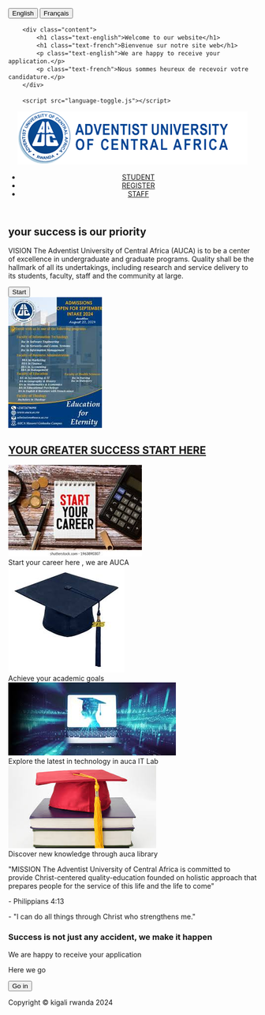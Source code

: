 
<!DOCTYPE html>
<html lang="en">
<head>
<meta charset="UTF-8">
<meta name="viewport" content="width=device-width, initial-scale=1.0">
<title>school web</title>
<link rel="stylesheet" href="styles.css">
</head>
<body>
        <div class="language-toggle">
            <button id="english-btn">English</button> 
            <button id="french-btn">Français</button>
        </div>
    
        <div class="content">
            <h1 class="text-english">Welcome to our website</h1>
            <h1 class="text-french">Bienvenue sur notre site web</h1>
            <p class="text-english">We are happy to receive your application.</p>
            <p class="text-french">Nous sommes heureux de recevoir votre candidature.</p>
        </div>
    
        <script src="language-toggle.js"></script> 
    
<header>
    <div class="logo">
        <img src="logo.png" alt=" AUCA">
    </div>
    <nav>
        <ul>
            <li><a href="#">STUDENT</a></li>
            <li><a href="#">REGISTER</a></li>
            <li><a href="#">STAFF</a></li>
        </ul>
    </nav>
</header>

<section class="hero">
    <div class="hero-content">
        <h1>your success is our priority</h1>
        <p>VISION The Adventist University of Central Africa (AUCA) is to be a center of excellence in undergraduate and graduate programs. Quality shall be the hallmark of all its undertakings, including research and service delivery to its students, faculty, staff and the community at large.</p>
        <a href="https://online.auca.ac.rw/login/index.php" target="_blank" class="hero-content">
            <button>Start</button>
    </div>
    <div class="hero-image">
        <img id="hero-img" src="auca.jfif" alt="Welcome to AUCA University">
    </div>
</section>

<section class="info-section">
    <h2 id="info-title"> YOUR GREATER SUCCESS START HERE </h2>
    <div class="info-cards">
            <div class="card">
                <a href="https://online.auca.ac.rw/" target="_blank">
                    <img src="ca.jfif" alt="Graduation Image">
                </a>
                <div class="card-content" id="graduation-text"> Start your career here , we are AUCA</div>
            </div>
        <div class="card">
            <a href="https://online.auca.ac.rw/" target="_blank">
                <img src="graduation.jfif" alt="Graduation Image">
            </a>
            <div class="card-content" id="graduation-text">Achieve your academic goals</div>
        </div>
        <div class="card">
            <a href="https://online.auca.ac.rw/" target="_blank">
                <img src="tech.jfif" alt="Tech Image">
            </a>
            <div class="card-content" id="tech-text">Explore the latest in technology in auca IT Lab</div>
        </div>
        <div class="card">
            <a href="https://online.auca.ac.rw/">
                <img src="book.jfif" alt="Book Image">
            </a>
            <div class="card-content" id="book-text">Discover new knowledge through auca library</div>
        </div>
    </div>
</section>


<section class="testimonial">
    <p>"MISSION The Adventist University of Central Africa is committed to provide Christ-centered quality-education founded on holistic approach that prepares people for the service of this life and the life to come"</p>
    <p>- Philippians 4:13 </p>
    <p>- "I can do all things through Christ who strengthens me."</p>
</section>

<section class="cta">
    <div class="cta-content">
        <h3>Success is not just any accident, we make it happen</h3>
        <p>We are happy to receive your application</p>
        <p>Here we go</p>
        <a href="https://sis.auca.ac.rw/authentication/login" target="_blank" class="cta-button">
            <button>Go in</button>
        </a>
    </div>
</section>

<footer>
    <p>Copyright © kigali rwanda 2024</p>
</footer>

</body>
</html>
